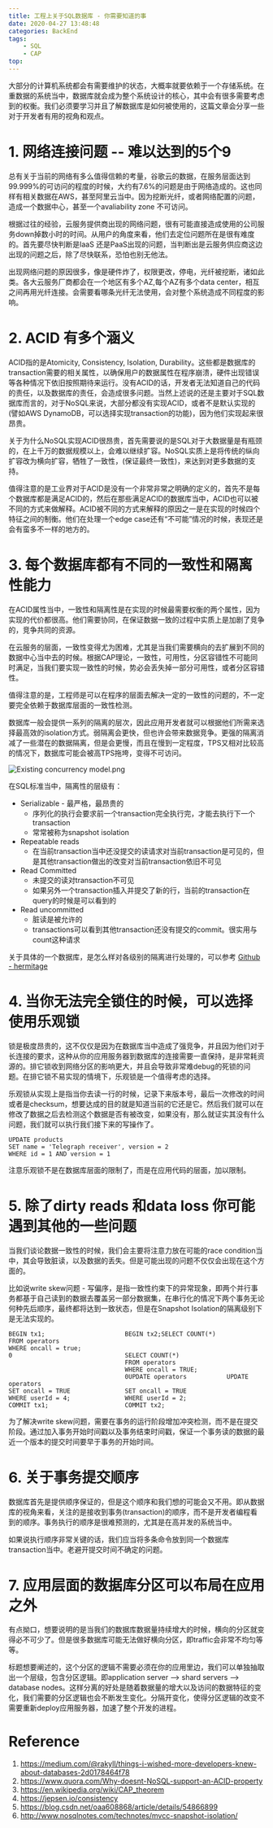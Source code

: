 ```yaml
---
title: 工程上关于SQL数据库 - 你需要知道的事
date: 2020-04-27 13:48:48
categories: BackEnd
tags:
    - SQL
    - CAP
top:
---
```

大部分的计算机系统都会有需要维护的状态，大概率就要依赖于一个存储系统。在重数据的系统当中，数据库就会成为整个系统设计的核心，其中会有很多需要考虑到的权衡。我们必须要学习并且了解数据库是如何被使用的，这篇文章会分享一些对于开发者有用的视角和观点。

# 1. 网络连接问题 -- 难以达到的5个9

总有关于当前的网络有多么值得信赖的考量，谷歌云的数据，在服务层面达到99.999%的可访问的程度的时候，大约有7.6%的问题是由于网络造成的。这也同样有相关数据在AWS，甚至阿里云当中。因为挖断光纤，或者网络配置的问题，造成一个数据中心，甚至一个avaliability zone 不可访问。

根据过往的经验，云服务提供商出现的网络问题，很有可能直接造成使用的公司服务down掉数小时的时间。从用户的角度来看，他们去定位问题所在是很有难度的。首先要尽快判断是IaaS 还是PaaS出现的问题，当判断出是云服务供应商这边出现的问题之后，除了尽快联系，恐怕也别无他法。

出现网络问题的原因很多，像是硬件炸了，权限更改，停电，光纤被挖断，诸如此类。各大云服务厂商都会在一个地区有多个AZ,每个AZ有多个data center，相互之间再用光纤连接。会需要看哪条光纤无法使用，会对整个系统造成不同程度的影响。

# 2. ACID 有多个涵义

ACID指的是Atomicity, Consistency, Isolation, Durability。这些都是数据库的transaction需要的相关属性，以确保用户的数据属性在程序崩溃，硬件出现错误等各种情况下依旧按照期待来运行。没有ACID的话，开发者无法知道自己的代码的责任，以及数据库的责任，会造成很多问题。当然上述说的还是主要对于SQL数据库而言的，对于NoSQL来说，大部分都没有实现ACID，或者不是默认实现的(譬如AWS DynamoDB，可以选择实现transaction的功能)，因为他们实现起来很昂贵。

关于为什么NoSQL实现ACID很昂贵，首先需要说的是SQL对于大数据量是有瓶颈的，在上千万的数据规模以上，会难以继续扩容。NoSQL实质上是将传统的纵向扩容改为横向扩容，牺牲了一致性，(保证最终一致性)，来达到对更多数据的支持。

值得注意的是工业界对于ACID是没有一个非常非常之明确的定义的，首先不是每个数据库都是满足ACID的，然后在那些满足ACID的数据库当中，ACID也可以被不同的方式来做解释。ACID被不同的方式来解释的原因之一是在实现的时候四个特征之间的制衡。他们在处理一个edge case还有“不可能”情况的时候，表现还是会有蛮多不一样的地方的。

# 3. 每个数据库都有不同的一致性和隔离性能力

在ACID属性当中，一致性和隔离性是在实现的时候最需要权衡的两个属性，因为实现的代价都很高。他们需要协同，在保证数据一致的过程中实质上是加剧了竞争的，竞争共同的资源。

在云服务的层面，一致性变得尤为困难，尤其是当我们需要横向的去扩展到不同的数据中心当中去的时候。根据CAP理论，一致性，可用性，分区容错性不可能同时满足，当我们要实现一致性的时候，势必会丢失掉一部分可用性，或者分区容错性。

值得注意的是，工程师是可以在程序的层面去解决一定的一致性的问题的，不一定要完全依赖于数据库层面的一致性检测。

数据库一般会提供一系列的隔离的层次，因此应用开发者就可以根据他们所需来选择最高效的isolation方式。弱隔离会更快，但也许会带来数据竞争。更强的隔离消减了一些潜在的数据隔离，但是会更慢，而且在慢到一定程度，TPS又相对比较高的情况下，数据库可能会被高TPS拖垮，变得不可访问。

![Existing concurrency model.png](https://i.loli.net/2020/04/26/wU6biJox59ZanGN.png)

在SQL标准当中，隔离性的层级有：

+ Serializable - 最严格，最昂贵的
    + 序列化的执行会要求前一个transaction完全执行完，才能去执行下一个transaction  
    + 常常被称为snapshot isolation 
+ Repeatable reads 
    + 在当前transaction当中还没提交的读请求对当前transaction是可见的，但是其他transaction做出的改变对当前transaction依旧不可见
+ Read Committed 
    + 未提交的读对transaction不可见
    + 如果另外一个transaction插入并提交了新的行，当前的transaction在query的时候是可以看到的
+ Read uncommitted 
    + 脏读是被允许的
    + transactions可以看到其他transaction还没有提交的commit。很实用与count这种请求


关于具体的一个数据库，是怎么样对各级别的隔离进行处理的，可以参考 [Github - hermitage](https://github.com/ept/hermitage)

# 4. 当你无法完全锁住的时候，可以选择使用乐观锁

锁是极度昂贵的，这不仅仅是因为在数据库当中造成了强竞争，并且因为他们对于长连接的要求，这种从你的应用服务器到数据库的连接需要一直保持，是非常耗资源的。排它锁收到网络分区的影响更大，并且会导致非常难debug的死锁的问题。在排它锁不易实现的情境下，乐观锁是一个值得考虑的选择。

乐观锁从实现上是指当你去读一行的时候，记录下来版本号，最后一次修改的时间或者是checksum，想要达成的目的就是知道当前的它还是它。然后我们就可以在修改了数据之后去检测这个数据是否有被改变，如果没有，那么就证实其没有什么问题，我们就可以执行我们接下来的写操作了。

    UPDATE products
    SET name = 'Telegraph receiver', version = 2 
    WHERE id = 1 AND version = 1

注意乐观锁不是在数据库层面的限制了，而是在应用代码的层面，加以限制。 

# 5. 除了dirty reads 和data loss 你可能遇到其他的一些问题

当我们谈论数据一致性的时候，我们会主要将注意力放在可能的race condition当中，其会导致脏读，以及数据的丢失。但是可能出现的问题不仅仅会出现在这个方面的。

比如说write skew问题 - 写偏序，是指一致性约束下的异常现象，即两个并行事务都基于自己读到的数据去覆盖另一部分数据集，在串行化的情况下两个事务无论何种先后顺序，最终都将达到一致状态，但是在Snapshot Isolation的隔离级别下是无法实现的。

    BEGIN tx1;                      BEGIN tx2;SELECT COUNT(*) 
    FROM operators
    WHERE oncall = true;
    0                               SELECT COUNT(*)
                                    FROM operators
                                    WHERE oncall = TRUE;
                                    0UPDATE operators           UPDATE operators
    SET oncall = TRUE               SET oncall = TRUE
    WHERE userId = 4;               WHERE userId = 2;
    COMMIT tx1;                     COMMIT tx2;

为了解决write skew问题，需要在事务的运行阶段增加冲突检测，而不是在提交阶段。通过加入事务开始时间戳以及事务结束时间戳，保证一个事务读的数据的最近一个版本的提交时间要早于事务的开始时间。

# 6. 关于事务提交顺序 

数据库首先是提供顺序保证的，但是这个顺序和我们想的可能会又不用。即从数据库的视角来看，关注的是接收到事务(transaction)的顺序，而不是开发者编程看到的顺序。事务执行的顺序是很难预测的，尤其是在高并发的系统当中。

如果说执行顺序非常关键的话，我们应当将多条命令放到同一个数据库transaction当中。老避开提交时间不确定的问题。

# 7. 应用层面的数据库分区可以布局在应用之外

有点拗口，想要说明的是当我们的数据库数据量持续增大的时候，横向的分区就变得必不可少了。但是很多数据库可能无法做好横向分区，即traffic会非常不均匀等等。

标题想要阐述的，这个分区的逻辑不需要必须在你的应用里边，我们可以单独抽取出一个层级，包含分区逻辑。即application server --> shard servers --> database nodes。这样分离的好处是随着数据量的增大以及访问的数据特征的变化，我们需要的分区逻辑也会不断发生变化。分隔开变化，使得分区逻辑的改变不需要重新deploy应用服务器，加速了整个开发的进程。


# Reference 
1. https://medium.com/@rakyll/things-i-wished-more-developers-knew-about-databases-2d0178464f78 
2. https://www.quora.com/Why-doesnt-NoSQL-support-an-ACID-property
3. https://en.wikipedia.org/wiki/CAP_theorem
4. https://jepsen.io/consistency 
5. https://blog.csdn.net/oaa608868/article/details/54866899
6. http://www.nosqlnotes.com/technotes/mvcc-snapshot-isolation/
